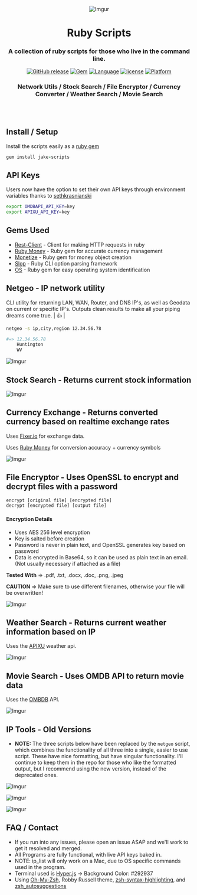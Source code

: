 <div align="center">

![Imgur](http://i.imgur.com/3DhlBWZ.png)

# Ruby Scripts

### A collection of ruby scripts for those who live in the command line.

[![GitHub release](https://img.shields.io/github/release/jakewmeyer/Ruby-Scripts.svg)]()
[![Gem](https://img.shields.io/gem/dt/jake-scripts.svg)]()
[![Language](https://img.shields.io/badge/language-Ruby-red.svg)]()
[![license](https://img.shields.io/github/license/mashape/apistatus.svg)]()
[![Platform](https://img.shields.io/badge/platform-MacOS%20%2B%20Linux-blue.svg)]()

### Network Utils / Stock Search / File Encryptor / Currency Converter / Weather Search / Movie Search

</div>
<br></br>

## Install / Setup
Install the scripts easily as a [ruby gem](https://rubygems.org/gems/jake-scripts)
```ruby
gem install jake-scripts
```
## API Keys
Users now have the option to set their own API keys through environment variables thanks to [sethkrasnianski](https://github.com/sethkrasnianski)
```bash
export OMDBAPI_API_KEY=key
export APIXU_API_KEY=key
```
## Gems Used
* [Rest-Client](https://github.com/rest-client/rest-client) - Client for making HTTP requests in ruby
* [Ruby Money](https://github.com/RubyMoney/money) - Ruby gem for accurate currency management
* [Monetize](https://github.com/RubyMoney/monetize) - Ruby gem for money object creation
* [Slop](https://github.com/leejarvis/slop) - Ruby CLI option parsing framework
* [OS](https://github.com/rdp/os) - Ruby gem for easy operating system identification

## Netgeo - IP network utility
CLI utility for returning LAN, WAN, Router, and DNS IP's, as well as Geodata on current or specific IP's. Outputs clean results to make all your piping dreams come true. | :+1: |

```bash
netgeo -s ip,city,region 12.34.56.78

#=> 12.34.56.78
    Huntington
    WV
```

![Imgur](http://i.imgur.com/NnMOLCC.png)

## Stock Search - Returns current stock information
![Imgur](http://i.imgur.com/LpIFAdf.png)

## Currency Exchange - Returns converted currency based on realtime exchange rates
Uses [Fixer.io](http://fixer.io/) for exchange data.

Uses [Ruby Money](https://github.com/RubyMoney/money) for conversion accuracy + currency symbols

![Imgur](http://i.imgur.com/KSP7wOo.png)

## File Encryptor - Uses OpenSSL to encrypt and decrypt files with a password
```bash
encrypt [original file] [encrypted file]
decrypt [encrypted file] [output file]
```
#### Encryption Details
* Uses AES 256 level encryption
* Key is salted before creation
* Password is never in plain text, and OpenSSL generates key based on password
* Data is encrypted in Base64, so it can be used as plain text in an email. (Not usually necessary if attached as a file)

**Tested With** => .pdf, .txt, .docx, .doc, .png, .jpeg

**CAUTION** => Make sure to use different filenames, otherwise your file will be overwritten!

![Imgur](http://i.imgur.com/C3lnqBl.png)

## Weather Search - Returns current weather information based on IP
Uses the [APIXU](https://www.apixu.com/) weather api.

![Imgur](http://i.imgur.com/xzfwJF9.png)

## Movie Search - Uses OMDB API to return movie data
Uses the [OMBDB](http://www.omdbapi.com/) API.

![Imgur](http://i.imgur.com/Gj4AjmZ.png)

## IP Tools - Old Versions
* **NOTE:** The three scripts below have been replaced by the ```netgeo``` script, which
combines the functionality of all three into a single, easier to use script. These have nice formatting,
but have singular functionality. I'll continue to keep them in the repo for those who like the formatted output,
but I recommend using the new version, instead of the deprecated ones.

![Imgur](http://i.imgur.com/B17b58W.png)

![Imgur](http://i.imgur.com/UpJn4LJ.png)

![Imgur](http://i.imgur.com/uCl7nXu.png)

## FAQ / Contact
* If you run into any issues, please open an issue ASAP and we'll work to get it resolved and merged.
* All Programs are fully functional, with live API keys baked in.
* NOTE: ip_list will only work on a Mac, due to OS specific commands used in the program.
* Terminal used is [Hyper.js](https://hyper.is/) -> Background Color: #292937
* Using [Oh-My-Zsh](https://github.com/robbyrussell/oh-my-zsh), Robby Russell theme, [zsh-syntax-highlighting](https://github.com/zsh-users/zsh-syntax-highlighting), and [zsh_autosuggestions](https://github.com/zsh-users/zsh-autosuggestions)
